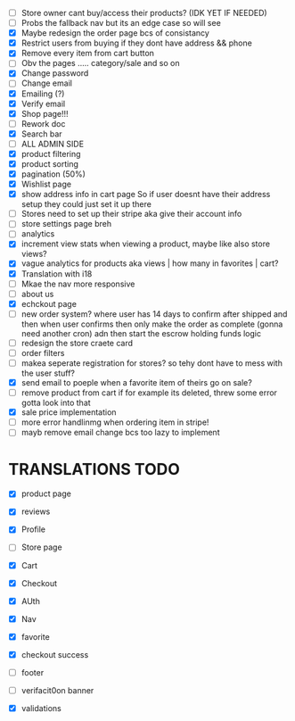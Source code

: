 
- [ ]  Store owner cant buy/access their products? (IDK YET IF NEEDED)
- [ ] Probs the fallback nav but its an edge case so will see
- [x] Maybe redesign the order page bcs of consistancy
- [x] Restrict users from buying if they dont have address && phone
- [x] Remove every item  from cart button 
- [ ] Obv the pages ..... category/sale and so on
- [x] Change password
- [ ] Change email
- [x] Emailing (?)
- [x] Verify email
- [x] Shop page!!!
- [ ] Rework doc
- [x] Search bar
- [ ] ALL ADMIN SIDE
- [x] product filtering
- [x] product sorting
- [x] pagination (50%)
- [x] Wishlist page
- [x] show address info in cart page So if user doesnt have their address setup they could just set it up there
- [ ] Stores need to set up their stripe aka give their account info
- [ ] store settings page breh
- [ ] analytics
- [x] increment view stats when viewing a product, maybe like also store views?
- [x] vague analytics for products aka views | how many in favorites | cart?
- [x] Translation with i18
- [ ] Mkae the nav more responsive 
- [ ] about us 
- [x] echckout page 
- [ ] new order system? where user has 14 days  to confirm after shipped and then when user confirms then only make the order as complete (gonna need another cron) adn then start the escrow holding funds logic
- [ ] redesign the store craete card
- [ ] order filters
- [ ] makea  seperate registration for stores? so tehy dont have to mess with the user stuff?
- [x] send email to poeple when a favorite item of theirs go on sale?
- [ ] remove product from cart if for example its deleted, threw some error gotta look into that
- [x] sale price implementation
- [ ] more error handlinmg when ordering item in stripe!
- [ ] mayb remove email change bcs too lazy to implement

# TRANSLATIONS TODO 

- [x] product page 
- [x] reviews
- [x] Profile
- [ ] Store page
- [x] Cart
- [x] Checkout
- [x] AUth
- [x] Nav
- [x] favorite
- [x] checkout success
- [ ] footer
- [ ] verifacit0on banner
- [x] validations




